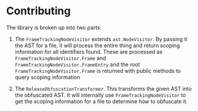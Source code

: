 # Contributing

The library is broken up into two parts:

1. The `FrameTrackingNodeVisitor` extends `ast.NodeVisitor`. By passing it the AST for a file, it will process the entire thing and return scoping information for all identifiers found. These are processed as `FrameTrackingNodeVisitor.Frame` and `FrameTrackingNodeVisitor.FrameEntry` and the root `FrameTrackingNodeVisitor.Frame` is returned with public methods to query scoping information

2. The `ReleaseObfuscationTransformer`. This transforms the given AST into the obfuscated AST. It will internally use `FrameTrackingNodeVisitor` to get the scoping information for a file to determine how to obfuscate it.
